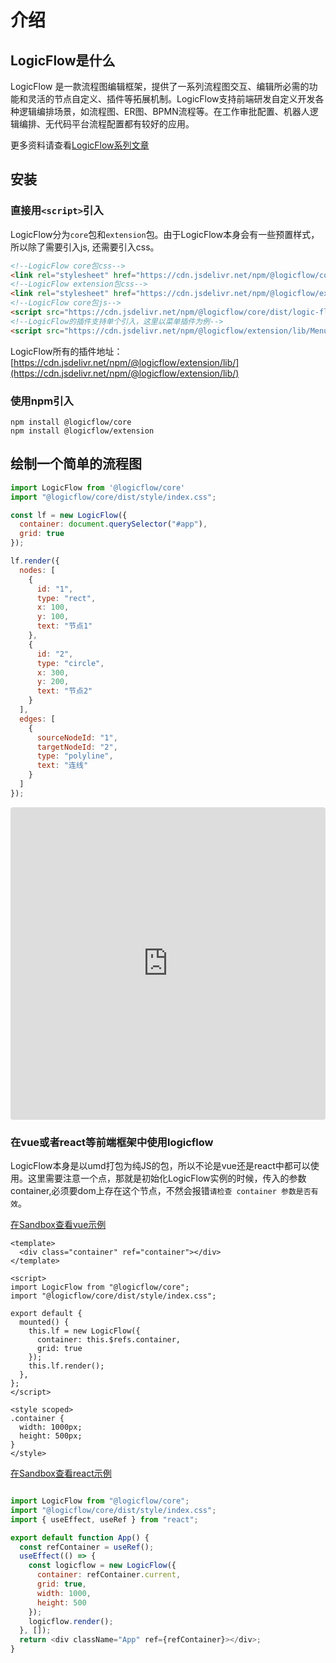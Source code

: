 # 介绍

## LogicFlow是什么

LogicFlow 是一款流程图编辑框架，提供了一系列流程图交互、编辑所必需的功能和灵活的节点自定义、插件等拓展机制。LogicFlow支持前端研发自定义开发各种逻辑编排场景，如流程图、ER图、BPMN流程等。在工作审批配置、机器人逻辑编排、无代码平台流程配置都有较好的应用。

更多资料请查看[LogicFlow系列文章](/article/article01.html)

## 安装

### 直接用`<script>`引入

LogicFlow分为`core`包和`extension`包。由于LogicFlow本身会有一些预置样式，所以除了需要引入js, 还需要引入css。


```html
<!--LogicFlow core包css-->
<link rel="stylesheet" href="https://cdn.jsdelivr.net/npm/@logicflow/core/dist/style/index.css" />
<!--LogicFlow extension包css-->
<link rel="stylesheet" href="https://cdn.jsdelivr.net/npm/@logicflow/extension/lib/style/index.css" />
<!--LogicFlow core包js-->
<script src="https://cdn.jsdelivr.net/npm/@logicflow/core/dist/logic-flow.js"></script>
<!--LogicFlow的插件支持单个引入，这里以菜单插件为例-->
<script src="https://cdn.jsdelivr.net/npm/@logicflow/extension/lib/Menu.js"></script>

```

LogicFlow所有的插件地址：[https://cdn.jsdelivr.net/npm/@logicflow/extension/lib/](https://cdn.jsdelivr.net/npm/@logicflow/extension/lib/)

### 使用npm引入

```shell
npm install @logicflow/core
npm install @logicflow/extension
```

## 绘制一个简单的流程图


```js
import LogicFlow from '@logicflow/core'
import "@logicflow/core/dist/style/index.css";

const lf = new LogicFlow({
  container: document.querySelector("#app"),
  grid: true
});

lf.render({
  nodes: [
    {
      id: "1",
      type: "rect",
      x: 100,
      y: 100,
      text: "节点1"
    },
    {
      id: "2",
      type: "circle",
      x: 300,
      y: 200,
      text: "节点2"
    }
  ],
  edges: [
    {
      sourceNodeId: "1",
      targetNodeId: "2",
      type: "polyline",
      text: "连线"
    }
  ]
});
```

<iframe src="https://codesandbox.io/embed/cranky-rubin-700y0?fontsize=14&hidenavigation=1&theme=dark"
  style="width:100%; height:500px; border:0; border-radius: 4px; overflow:hidden;"
  title="cranky-rubin-700y0"
  allow="accelerometer; ambient-light-sensor; camera; encrypted-media; geolocation; gyroscope; hid; microphone; midi; payment; usb; vr; xr-spatial-tracking"
  sandbox="allow-forms allow-modals allow-popups allow-presentation allow-same-origin allow-scripts"
></iframe>

### 在vue或者react等前端框架中使用logicflow

LogicFlow本身是以umd打包为纯JS的包，所以不论是vue还是react中都可以使用。这里需要注意一个点，那就是初始化LogicFlow实例的时候，传入的参数container,必须要dom上存在这个节点，不然会报错`请检查 container 参数是否有效`。

[在Sandbox查看vue示例](https://codesandbox.io/s/github/towersxu/logicflow-vue-base/tree/main/?fontsize=14&hidenavigation=1&theme=dark)
```vue
<template>
  <div class="container" ref="container"></div>
</template>

<script>
import LogicFlow from "@logicflow/core";
import "@logicflow/core/dist/style/index.css";

export default {
  mounted() {
    this.lf = new LogicFlow({
      container: this.$refs.container,
      grid: true
    });
    this.lf.render();
  },
};
</script>

<style scoped>
.container {
  width: 1000px;
  height: 500px;
}
</style>
```

[在Sandbox查看react示例](https://codesandbox.io/s/github/towersxu/logicflow-react-base/tree/main/?fontsize=14&hidenavigation=1&theme=dark)

```js

import LogicFlow from "@logicflow/core";
import "@logicflow/core/dist/style/index.css";
import { useEffect, useRef } from "react";

export default function App() {
  const refContainer = useRef();
  useEffect(() => {
    const logicflow = new LogicFlow({
      container: refContainer.current,
      grid: true,
      width: 1000,
      height: 500
    });
    logicflow.render();
  }, []);
  return <div className="App" ref={refContainer}></div>;
}

```
